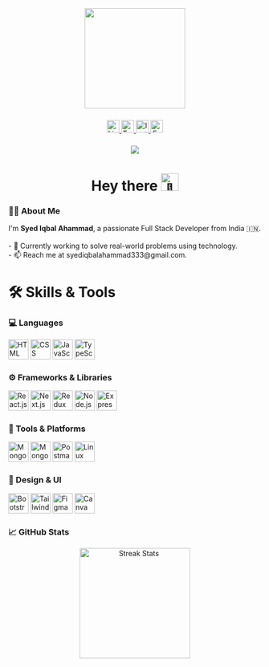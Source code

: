 <div align="center">
  <img height="200" src="https://media.giphy.com/media/qgQUggAC3Pfv687qPC/giphy.gif" />
</div>

###

<div align="center">
  <a href="https://www.linkedin.com/in/syed-iqbal-ahammad" target="_blank">
    <img src="https://img.shields.io/static/v1?message=LinkedIn&logo=linkedin&label=&color=0077B5&logoColor=white&labelColor=&style=for-the-badge" height="25" alt="LinkedIn logo" />
  </a>
  <a href="https://x.com/Syed_Iqbal_" target="_blank">
    <img src="https://img.shields.io/static/v1?message=Twitter&logo=twitter&label=&color=1DA1F2&logoColor=white&labelColor=&style=for-the-badge" height="25" alt="Twitter logo" />
  </a>
  <a href="https://www.instagram.com/syed_iqbal_ahammad/" target="_blank">
    <img src="https://img.shields.io/static/v1?message=Instagram&logo=instagram&label=&color=E4405F&logoColor=white&labelColor=&style=for-the-badge" height="25" alt="Instagram logo" />
  </a>
  <a href="https://www.facebook.com/SyedIqbalAhammad1" target="_blank">
    <img src="https://img.shields.io/static/v1?message=Facebook&logo=facebook&label=&color=1877F2&logoColor=white&labelColor=&style=for-the-badge" height="25" alt="Facebook logo" />
  </a>
</div>

###

<div align="center">
  <img src="https://visitor-badge.laobi.icu/badge?page_id=Syed-iqbal-Ahammad.Syed-iqbal-Ahammad&" />
</div>

###

<h1 align="center">Hey there <img src="https://media.giphy.com/media/hvRJCLFzcasrR4ia7z/giphy.gif" width="35px" alt="👋" /> </h1>


###

<h3 align="left">👨‍💻 About Me</h3>

<p align="left">
  I'm <strong>Syed Iqbal Ahammad</strong>, a passionate Full Stack Developer from India 🇮🇳.<br><br>
  - 🔭 Currently working to solve real-world problems using technology.<br>
  - 📫 Reach me at syediqbalahammad333@gmail.com.
</p>

###

<h1 align="left">🛠 Skills & Tools</h1>

### 💻 Languages
<p>
  <img src="https://cdn.jsdelivr.net/gh/devicons/devicon/icons/html5/html5-original.svg" height="40" alt="HTML" />
  <img src="https://cdn.jsdelivr.net/gh/devicons/devicon/icons/css3/css3-original.svg" height="40" alt="CSS" />
  <img src="https://cdn.jsdelivr.net/gh/devicons/devicon/icons/javascript/javascript-original.svg" height="40" alt="JavaScript" />
  <img src="https://cdn.jsdelivr.net/gh/devicons/devicon/icons/typescript/typescript-original.svg" height="40" alt="TypeScript" />
</p>

### ⚙️ Frameworks & Libraries
<p>
  <img src="https://cdn.jsdelivr.net/gh/devicons/devicon/icons/react/react-original.svg" height="40" alt="React.js" />
  <img src="https://cdn.jsdelivr.net/gh/devicons/devicon/icons/nextjs/nextjs-original.svg" height="40" alt="Next.js" />
  <img src="https://cdn.jsdelivr.net/gh/devicons/devicon/icons/redux/redux-original.svg" height="40" alt="Redux Toolkit" />
  <img src="https://cdn.jsdelivr.net/gh/devicons/devicon/icons/nodejs/nodejs-original.svg" height="40" alt="Node.js" />
  <img src="https://cdn.jsdelivr.net/gh/devicons/devicon/icons/express/express-original.svg" height="40" alt="Express.js" />
</p>

### 🧰 Tools & Platforms
<p>
  <img src="https://cdn.jsdelivr.net/gh/devicons/devicon/icons/mongodb/mongodb-original.svg" height="40" alt="MongoDB" />
  <img src="https://cdn.jsdelivr.net/gh/devicons/devicon/icons/mongoose/mongoose-original.svg" height="40" alt="Mongoose ODM" />
  <img src="https://cdn.jsdelivr.net/gh/devicons/devicon/icons/postman/postman-original.svg" height="40" alt="Postman API" />
  <img src="https://cdn.jsdelivr.net/gh/devicons/devicon/icons/linux/linux-original.svg" height="40" alt="Linux" />
</p>

### 🎨 Design & UI
<p>
  <img src="https://cdn.jsdelivr.net/gh/devicons/devicon/icons/bootstrap/bootstrap-original.svg" height="40" alt="Bootstrap" />
  <img src="https://cdn.jsdelivr.net/gh/devicons/devicon@latest/icons/tailwindcss/tailwindcss-original.svg" height="40" alt="Tailwind CSS" />
  <img src="https://cdn.jsdelivr.net/gh/devicons/devicon/icons/figma/figma-original.svg" height="40" alt="Figma" />
  <img src="https://cdn.jsdelivr.net/gh/devicons/devicon@latest/icons/canva/canva-original.svg" height="40" alt="Canva" />
</p>

###

<h3 align="left">📈 GitHub Stats</h3>

<div align="center">
  <img src="https://streak-stats.demolab.com?user=Syed-iqbal-Ahammad&locale=en&mode=daily&theme=dark&hide_border=false&border_radius=5&order=3" height="220" alt="Streak Stats" />
</div>
